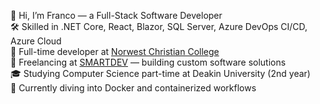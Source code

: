 👋 Hi, I’m Franco — a Full-Stack Software Developer<br/>
🛠️ Skilled in .NET Core, React, Blazor, SQL Server, Azure DevOps CI/CD, Azure Cloud <br/>
👷 Full-time developer at <a href="https://www.norwest.nsw.edu.au" target="_blank" rel="noopener noreferrer">Norwest Christian College</a><br/>
💼 Freelancing at <a href="https://smartdev.com.au" target="_blank" rel="noopener noreferrer">SMARTDEV</a> — building custom software solutions<br/>
🎓 Studying Computer Science part-time at Deakin University (2nd year)<br/>
🐳 Currently diving into Docker and containerized workflows<br/>

<!---
Franco-Diaz-Licham/Franco-Diaz-Licham is a ✨ special ✨ repository because its `README.md` (this file) appears on your GitHub profile.
You can click the Preview link to take a look at your changes.
--->

